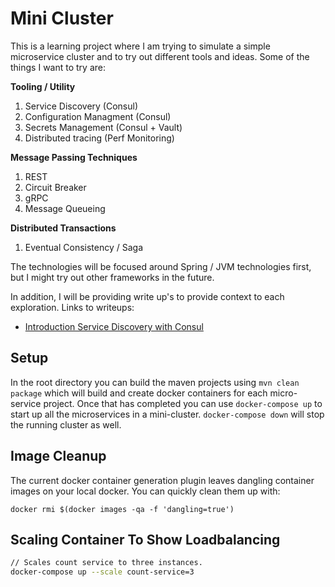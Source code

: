 # Mini Cluster
This is a learning project where I am trying to simulate a simple microservice cluster and to try out different tools and ideas. Some of the things I want to try are:

__Tooling / Utility__
1. Service Discovery (Consul)
2. Configuration Managment (Consul)
3. Secrets Management (Consul + Vault)
4. Distributed tracing (Perf Monitoring)

__Message Passing Techniques__
1. REST
2. Circuit Breaker
3. gRPC
4. Message Queueing

__Distributed Transactions__
1. Eventual Consistency / Saga 

The technologies will be focused around Spring / JVM technologies first, but I might try out other frameworks in the future.

In addition, I will be providing write up's to provide context to each exploration. Links to writeups:
- [Introduction Service Discovery with Consul](notes/consul-presentation-outline.md)

## Setup
In the root directory you can build the maven projects
using `mvn clean package` which will build and create docker containers for
each micro-service project. Once that has completed you can use `docker-compose up`
to start up all the microservices in a mini-cluster. `docker-compose down` will stop
the running cluster as well.

## Image Cleanup
The current docker container generation plugin leaves
dangling container images on your local docker. You can quickly clean them
up with:
```
docker rmi $(docker images -qa -f 'dangling=true')
```

## Scaling Container To Show Loadbalancing
```bash
// Scales count service to three instances.
docker-compose up --scale count-service=3
```
